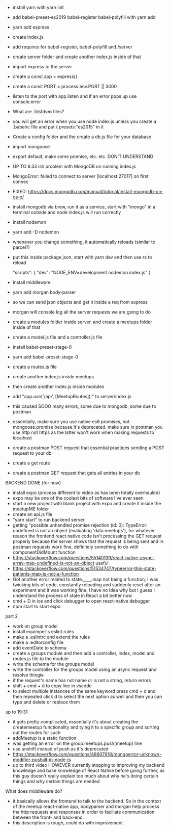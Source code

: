 - install yarn with yarn init
- add babel-preset-es2019 babel-register babel-polyfill with yarn add
- yarn add express
- create index.js
- add requires for babel-register, babel-polyfill and./server
- create server folder and create another index.js inside of that 
- import express to the server
- create a const app = express()
- create a const PORT =  process.env.PORT || 3000
- listen to the port with app.listen and if an error pops up use console.error
- What are .fdsfds**rc** files?
- you will get an error when you use node index.js unless you create a .babelrc file and put { presets:"es2015" in it
- Create a config folder and the create a db.js file for your database 
- import mongoose
- export default, make some promise, etc. etc. DON'T UNDERSTAND
- UP TO 8.33 ish problem with MongoDB on running index.js
- MongoError: failed to connect to server [localhost:27017] on first connec
- FIXED: https://docs.mongodb.com/manual/tutorial/install-mongodb-on-os-x/
- install mongodb via brew, run it as a service, start with "mongo" in a terminal outside and node index.js will run correctly
- install nodemon
- yarn add -D nodemon
- whenever you change something, it automatically reloads (similar to parcel?)
- put this inside package.json, start with yarn dev and then use rs to reload
  
    "scripts": {
        "dev": "NODE_ENV=development nodemon index.js"
    }

- install middleware
- yarn add morgan body-parser
- so we can send json objects and get it inside a req from express
- morgan will console log all the server requests we are going to do
- create a modules folder inside server, and create a meetups folder inside of that
- create a model.js file and a controller.js file
- install babel-preset-stage-0
- yarn add babel-preset-stage-0
- create a routes.js file 
- create another index.js inside meetups
- then create another index.js inside modules
- add "app.use('/api', [MeetupRoutes]);" to server/index.js
- this caused SOOO many errors, some due to mongodb, some due to postman
- essentially, make sure  you use native es6 promises, not mongoose.promise because it's deprecated. make sure in postman you use http not https as the latter won't work when making requests to localhost
- create a postman POST request that essential practices sending a POST request to your db
- create a get route 
- create a postman GET request that gets all entries in your db

BACKEND DONE (for now)

- install expo (process different to video as has been totally overhauled)
- expo may be one of the coolest bits of software I've ever seen
- start a new project with blank project with expo and create it inside the meetupME folder
- create an api.js file
- "yarn start" to run backend server
- getting "possible unhandled promise rejection (id: 0): TypeError: undefined is not an object (evaluating 'data.meetups'), for whatever reason the frontend react native code isn't processing the GET request properly because the server shows that the request is being sent and in postman requests work fine, definitely something to do with componentDidMount function
- https://stackoverflow.com/questions/55140139/react-native-async-array-map-undefined-is-not-an-object useful
- https://stackoverflow.com/questions/51534747/typeerror-this-state-patients-map-is-not-a-function
- Got another error related to state.____.map not being a function, I was twicking bits of code, constantly reloading and suddenly reset after an experiment and it was working fine. I have no idea why but I guess I understand the process of state in React a bit better now
- cmd + D in ios and click debugger to open react-native debugger
- npm start to start expo

part 2
- work on group model
- install equimper's eslint rules
- make a .eslintrc and extend the rules
- make a .editorconfig file 
- add eventDate to schema
- create a groups module and then add a controller, index, model and routes.js file to the module
- write the schema for the groups model
- write the controller for the groups model using an async request and resolve thingie
- if the request's name has not name or is not a string, return errors
- shift + cmd + d to copy line in vscode
- to select multiple instances of the same keyword press cmd + d and then repeated click d to select the next option as well and then you can type and delete or replace them

up to 19:31

- it gets pretty complicated, essentially it's about creating the createmeetup functionality and tying it to a specific group and sorting out the routes for such
- addMeetup is a static function 
- was getting an error on the group.meetups.push(meetup) line
- use unshift instead of push as it's deprecated
- https://stackoverflow.com/questions/48607918/mongoerror-unknown-modifier-pushall-in-node-js
- up to third video HOWEVER currently stopping to improving my backend knowledge and base knowledge of React Native before going further, as this guy doesn't really explain too much about why he's doing certain things and why certain things are needed
  
What does middleware do?
- it basically allows the frontend to talk to the backend. So in the context of the meetup react-native app, bodyparser and morgan help process the http requests and responses in order to faciliate communication between the front- and back-end.
- this description is rough, could do with improvement